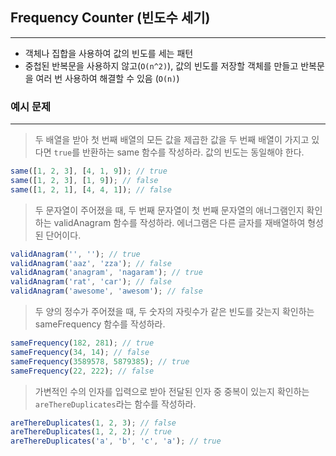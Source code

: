 ## Frequency Counter (빈도수 세기)

---

- 객체나 집합을 사용하여 값의 빈도를 세는 패턴
- 중첩된 반복문을 사용하지 않고(`O(n^2)`), 값의 빈도를 저장할 객체를 만들고 반복문을 여러 번 사용하여 해결할 수 있음 (`O(n)`)

### 예시 문제

---

> 두 배열을 받아 첫 번째 배열의 모든 값을 제곱한 값을 두 번째 배열이 가지고 있다면 `true`를 반환하는 same 함수를 작성하라. 값의 빈도는 동일해야 한다.

```javascript
same([1, 2, 3], [4, 1, 9]); // true
same([1, 2, 3], [1, 9]); // false
same([1, 2, 1], [4, 4, 1]); // false
```

> 두 문자열이 주어졌을 때, 두 번째 문자열이 첫 번째 문자열의 애너그램인지 확인하는 validAnagram 함수를 작성하라.
> 에너그램은 다른 글자를 재배열하여 형성된 단어이다.

```javascript
validAnagram('', ''); // true
validAnagram('aaz', 'zza'); // false
validAnagram('anagram', 'nagaram'); // true
validAnagram('rat', 'car'); // false
validAnagram('awesome', 'awesom'); // false
```

> 두 양의 정수가 주어졌을 때, 두 숫자의 자릿수가 같은 빈도를 갖는지 확인하는 sameFrequency 함수를 작성하라.

```javascript
sameFrequency(182, 281); // true
sameFrequency(34, 14); // false
sameFrequency(3589578, 5879385); // true
sameFrequency(22, 222); // false
```

> 가변적인 수의 인자를 입력으로 받아 전달된 인자 중 중복이 있는지 확인하는 `areThereDuplicates`라는 함수를 작성하라.

```javascript
areThereDuplicates(1, 2, 3); // false
areThereDuplicates(1, 2, 2); // true
areThereDuplicates('a', 'b', 'c', 'a'); // true
```

